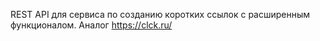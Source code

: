 REST API для сервиса по созданию коротких ссылок с расширенным функционалом. Аналог https://clck.ru/
